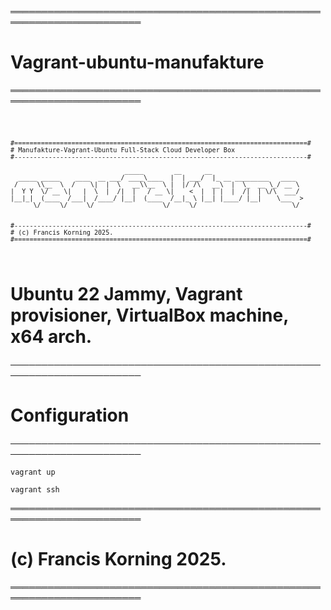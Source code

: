 
═══════════════════════════════════════════════════════════════════════
# Vagrant-ubuntu-manufakture
═══════════════════════════════════════════════════════════════════════

<code> 

	#=============================================================================#
	# Manufakture-Vagrant-Ubuntu Full-Stack Cloud Developer Box
	#-----------------------------------------------------------------------------#

                                  _____        __      __                        
      _____ _____    ____  __ ___/ ____\____  |  | ___/  |_ __ _________   ____  
     /     \\__  \  /    \|  |  \   __\\__  \ |  |/ /\   __\  |  \_  __ \_/ __ \ 
    |  Y Y  \/ __ \|   |  \  |  /|  |   / __ \|    <  |  | |  |  /|  | \/\  ___/ 
    |__|_|  (____  /___|  /____/ |__|  (____  /__|_ \ |__| |____/ |__|    \___  >
          \/     \/     \/                  \/     \/                         \/ 


	#-----------------------------------------------------------------------------#
	# (c) Francis Korning 2025.
	#=============================================================================#
 	                                                                              
</code>		
	

# Ubuntu 22 Jammy, Vagrant provisioner, VirtualBox machine, x64 arch.

	
───────────────────────────────────────────────────────────────────────
# Configuration
───────────────────────────────────────────────────────────────────────
	
	vagrant up
	
	vagrant ssh
	
═══════════════════════════════════════════════════════════════════════
# (c) Francis Korning 2025.
═══════════════════════════════════════════════════════════════════════
